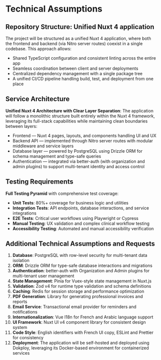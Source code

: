 # Technical Assumptions

## Repository Structure: Unified Nuxt 4 application

The project will be structured as a unified Nuxt 4 application, where both the frontend and backend (via Nitro server routes) coexist in a single codebase. This approach allows:

- Shared TypeScript configuration and consistent linting across the entire app
- Seamless coordination between client and server deployments
- Centralized dependency management with a single package tree
- A unified CI/CD pipeline handling build, test, and deployment from one place

## Service Architecture

**Unified Nuxt 4 Architecture with Clear Layer Separation**:
The application will follow a monolithic structure built entirely within the Nuxt 4 framework, leveraging its full-stack capabilities while maintaining clean boundaries between layers:

- Frontend — Nuxt 4 pages, layouts, and components handling UI and UX
- Backend API — implemented through Nitro server routes with modular middleware and service layers
- Database layer — powered by PostgreSQL using Drizzle ORM for schema management and type-safe queries
- Authentication — integrated via better-auth (with organization and admin plugins) to support multi-tenant identity and access control

## Testing Requirements

**Full Testing Pyramid** with comprehensive test coverage:

- **Unit Tests**: 80%+ coverage for business logic and utilities
- **Integration Tests**: API endpoints, database interactions, and service integrations
- **E2E Tests**: Critical user workflows using Playwright or Cypress
- **Manual Testing**: UX validation and complex clinical workflow testing
- **Accessibility Testing**: Automated and manual accessibility verification

## Additional Technical Assumptions and Requests

1. **Database**: PostgreSQL with row-level security for multi-tenant data isolation
2. **ORM**: Drizzle ORM for type-safe database interactions and migrations
3. **Authentication**: better-auth with Organization and Admin plugins for multi-tenant user management
4. **State Management**: Pinia for Vuex-style state management in Nuxt.js
5. **Validation**: Zod v4 for runtime type validation and schema definitions
6. **Caching**: Redis for session storage and performance optimization
7. **PDF Generation**: Library for generating professional invoices and reports
8. **Email Service**: Transactional email provider for reminders and notifications
9. **Internationalization**: Vue I18n for French and Arabic language support
10. **UI Framework**: Nuxt UI v4 component library for consistent design system
11. **Code Style**: English identifiers with French UI copy, ESLint and Prettier for consistency
12. **Deployment**: The application will be self-hosted and deployed using Dokploy, leveraging its Docker-based environment for containerized services
